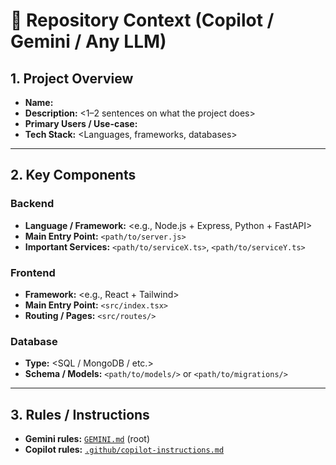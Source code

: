 # 📂 Repository Context (Copilot / Gemini / Any LLM)

## 1. Project Overview
- **Name:** <Project Name>
- **Description:** <1–2 sentences on what the project does>
- **Primary Users / Use-case:** <Who uses it and why>
- **Tech Stack:** <Languages, frameworks, databases>

---

## 2. Key Components

### Backend
- **Language / Framework:** <e.g., Node.js + Express, Python + FastAPI>
- **Main Entry Point:** `<path/to/server.js>`  
- **Important Services:** `<path/to/serviceX.ts>`, `<path/to/serviceY.ts>`

### Frontend
- **Framework:** <e.g., React + Tailwind>  
- **Main Entry Point:** `<src/index.tsx>`  
- **Routing / Pages:** `<src/routes/>`

### Database
- **Type:** <SQL / MongoDB / etc.>  
- **Schema / Models:** `<path/to/models/>` or `<path/to/migrations/>`

---

## 3. Rules / Instructions
- **Gemini rules:** [`GEMINI.md`](./GEMINI.md) (root)  
- **Copilot rules:** [`.github/copilot-instructions.md`](./.github/copilot-instructions.md)  

